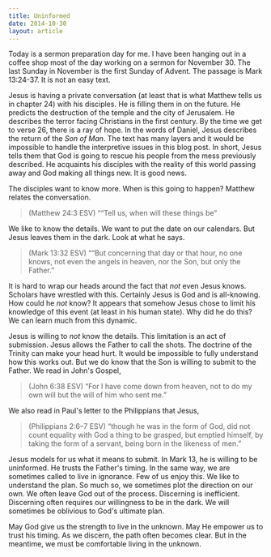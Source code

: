 ```yaml
---
title: Uninformed
date: 2014-10-30
layout: article
---
```

 
Today is a sermon preparation day for me. I have been hanging out in a coffee shop most of the day working on a sermon for November 30. The last Sunday in November is the first Sunday of Advent. The passage is Mark 13:24-37. It is not an easy text. 

Jesus is having a private conversation (at least that is what Matthew tells us in chapter 24) with his disciples. He is filling them in on the future. He predicts the destruction of the temple and the city of Jerusalem. He describes the terror facing Christians in the first century. By the time we get to verse 26, there is a ray of hope. In the words of Daniel, Jesus describes the return of the *Son of Man*. The text has many layers and it would be impossible to handle the interpretive issues in this blog post. In short, Jesus tells them that God is going to rescue his people from the mess previously described. He acquaints his disciples with the reality of this world passing away and God making all things new. It is good news.

The disciples want to know more. When is this going to happen? Matthew relates the conversation.

>(Matthew 24:3 ESV) ““Tell us, when will these things be”

We like to know the details. We want to put the date on our calendars. But Jesus leaves them in the dark. Look at what he says.

>(Mark 13:32 ESV) ““But concerning that day or that hour, no one knows, not even the angels in heaven, nor the Son, but only the Father.”

It is hard to wrap our heads around the fact that *not* even Jesus knows. Scholars have wrestled with this. Certainly Jesus is God and is all-knowing. How could he *not* know? It appears that somehow Jesus chose to limit his knowledge of this event (at least in his human state). Why did he do this? We can learn much from this dynamic.

Jesus is willing to *not* know the details. This limitation is an act of submission. Jesus allows the Father to call the shots. The doctrine of the Trinity can make your head hurt. It would be impossible to fully understand how this works out. But we do know that the Son is willing to submit to the Father. We read in John's Gospel,

>(John 6:38 ESV) “For I have come down from heaven, not to do my own will but the will of him who sent me.”

We also read in Paul's letter to the Philippians that Jesus,

>(Philippians 2:6–7 ESV) “though he was in the form of God, did not count equality with God a thing to be grasped, but emptied himself, by taking the form of a servant, being born in the likeness of men.”

Jesus models for us what it means to submit. In Mark 13, he is willing to be uninformed. He trusts the Father's timing. In the same way, we are sometimes called to live in ignorance. Few of us enjoy this. We like to understand the plan. So much so, we sometimes plot the direction on our own. We often leave God out of the process. Discerning is inefficient. Discerning often requires our willingness to be in the dark. We will sometimes be oblivious to God's ultimate plan. 

May God give us the strength to live in the unknown. May He empower us to trust his timing. As we discern, the path often becomes clear. But in the meantime, we must be comfortable living in the unknown.

